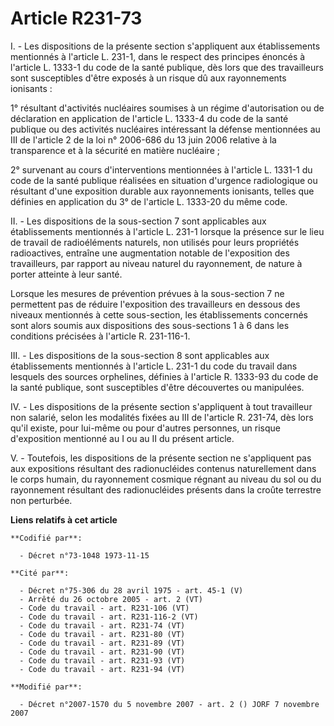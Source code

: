 # Article R231-73

I. - Les dispositions de la présente section s'appliquent aux établissements mentionnés à l'article L. 231-1, dans le respect
des principes énoncés à l'article L. 1333-1 du code de la santé publique, dès lors que des travailleurs sont susceptibles
d'être exposés à un risque dû aux rayonnements ionisants :

1° résultant d'activités nucléaires soumises à un régime d'autorisation ou de déclaration en application de l'article L.
1333-4 du code de la santé publique ou des activités nucléaires intéressant la défense mentionnées au III de l'article 2 de
la loi n° 2006-686 du 13 juin 2006 relative à la transparence et à la sécurité en matière nucléaire ;

2° survenant au cours d'interventions mentionnées à l'article L. 1331-1 du code de la santé publique réalisées en situation
d'urgence radiologique ou résultant d'une exposition durable aux rayonnements ionisants, telles que définies en application
du 3° de l'article L. 1333-20 du même code.

II. - Les dispositions de la sous-section 7 sont applicables aux établissements mentionnés à l'article L. 231-1 lorsque la
présence sur le lieu de travail de radioéléments naturels, non utilisés pour leurs propriétés radioactives, entraîne une
augmentation notable de l'exposition des travailleurs, par rapport au niveau naturel du rayonnement, de nature à porter
atteinte à leur santé.

Lorsque les mesures de prévention prévues à la sous-section 7 ne permettent pas de réduire l'exposition des travailleurs en
dessous des niveaux mentionnés à cette sous-section, les établissements concernés sont alors soumis aux dispositions des
sous-sections 1 à 6 dans les conditions précisées à l'article R. 231-116-1.

III. - Les dispositions de la sous-section 8 sont applicables aux établissements mentionnés à l'article L. 231-1 du code du
travail dans lesquels des sources orphelines, définies à l'article R. 1333-93 du code de la santé publique, sont susceptibles
d'être découvertes ou manipulées.

IV. - Les dispositions de la présente section s'appliquent à tout travailleur non salarié, selon les modalités fixées au III
de l'article R. 231-74, dès lors qu'il existe, pour lui-même ou pour d'autres personnes, un risque d'exposition mentionné au
I ou au II du présent article.

V. - Toutefois, les dispositions de la présente section ne s'appliquent pas aux expositions résultant des radionucléides
contenus naturellement dans le corps humain, du rayonnement cosmique régnant au niveau du sol ou du rayonnement résultant des
radionucléides présents dans la croûte terrestre non perturbée.

**Liens relatifs à cet article**

	**Codifié par**:

	  - Décret n°73-1048 1973-11-15

	**Cité par**:

	  - Décret n°75-306 du 28 avril 1975 - art. 45-1 (V)
	  - Arrêté du 26 octobre 2005 - art. 2 (VT)
	  - Code du travail - art. R231-106 (VT)
	  - Code du travail - art. R231-116-2 (VT)
	  - Code du travail - art. R231-74 (VT)
	  - Code du travail - art. R231-80 (VT)
	  - Code du travail - art. R231-89 (VT)
	  - Code du travail - art. R231-90 (VT)
	  - Code du travail - art. R231-93 (VT)
	  - Code du travail - art. R231-94 (VT)

	**Modifié par**:

	  - Décret n°2007-1570 du 5 novembre 2007 - art. 2 () JORF 7 novembre 2007
